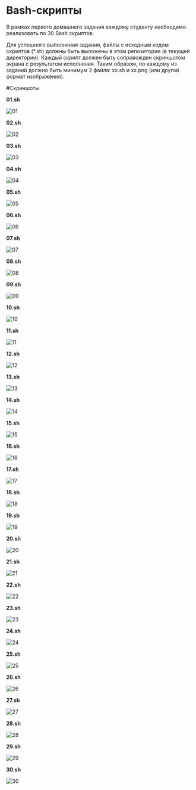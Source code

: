 # Bash-скрипты

В рамках первого домашнего задания каждому студенту необходимо реализовать по 30 Bash скриптов.

Для успешного выполнения задания, файлы с исходным кодом скриптов (*.sh) должны быть выложены в этом репозитории (в текущей директории). Каждый скрипт должен быть сопровожден скриншотом экрана с результатом исполнения. Таким образом, по каждому из заданий должно быть минимум 2 файла: xx.sh и xx.png (или другой формат изображения).

#Скриншоты

**01.sh**

![01](screenshots/1.png)

**02.sh**

![02](screenshots/2.png)

**03.sh**

![03](screenshots/3.png)

**04.sh**

![04](screenshots/04.png)

**05.sh**

![05](screenshots/05.png)

**06.sh**

![06](screenshots/06.png)

**07.sh**

![07](screenshots/07.png)

**08.sh**

![08](screenshots/08.png)

**09.sh**

![09](screenshots/09.png)

**10.sh**

![10](screenshots/10.png)

**11.sh**

![11](screenshots/11.png)

**12.sh**

![12](screenshots/12.png)

**13.sh**

![13](screenshots/13.png)

**14.sh**

![14](screenshots/14.png)

**15.sh**

![15](screenshots/15.png)

**16.sh**

![16](screenshots/16.png)

**17.sh**

![17](screenshots/17.png)

**18.sh**

![18](screenshots/18.png)

**19.sh**

![19](screenshots/19.png)

**20.sh**

![20](screenshots/20.png)

**21.sh**

![21](screenshots/21.png)

**22.sh**

![22](screenshots/22.png)

**23.sh**

![23](screenshots/23.png)

**24.sh**

![24](screenshots/24.png)

**25.sh**

![25](screenshots/25.png)

**26.sh**

![26](screenshots/26.png)

**27.sh**

![27](screenshots/27.png)

**28.sh**

![28](screenshots/28.png)

**29.sh**

![29](screenshots/29.png)

**30.sh**

![30](screenshots/30.png)
